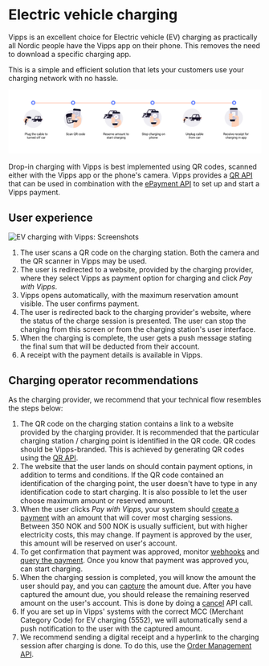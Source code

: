 <!-- START_METADATA
---
title: Electric vehicle charging flow
sidebar_label: Electric vehicle charging
sidebar_position: 80
hide_table_of_contents: true
pagination_next: null
pagination_prev: null
---
END_METADATA -->

# Electric vehicle charging

Vipps is an excellent choice for Electric vehicle (EV) charging as practically all Nordic people have
the Vipps app on their phone. This removes the need to download a
specific charging app.

This is a simple and efficient
solution that lets your customers use your charging network with no hassle.

![EV charging with Vipps](images/ev-charging-process-icons.png)

Drop-in charging with Vipps is best implemented using QR codes, scanned either
with the Vipps app or the phone's camera. Vipps provides a
[QR API](https://developer.vippsmobilepay.com/docs/APIs/qr-api)
that can be used in combination with the
[ePayment API](https://developer.vippsmobilepay.com/docs/APIs/epayment-api)
to set up and start a Vipps payment.

## User experience

![EV charging with Vipps: Screenshots](images/ev-charging-process-screenshots.png)

1. The user scans a QR code on the charging station. Both the camera and the QR scanner in Vipps may be used.
2. The user is redirected to a website, provided by the charging provider, where they select Vipps as payment option for charging and click *Pay with Vipps*.
3. Vipps opens automatically, with the maximum reservation amount visible. The user confirms payment.
4. The user is redirected back to the charging provider's website, where the status of the charge session is presented. The user can stop the charging from this screen or from the charging station's user interface.
5. When the charging is complete, the user gets a push message stating the final sum that will be deducted from their account.
6. A receipt with the payment details is available in Vipps.

## Charging operator recommendations

As the charging provider, we recommend that your technical flow resembles the steps below:

1. The QR code on the charging station contains a link to a website provided by the charging provider. It is recommended that the particular charging station / charging point is identified in the QR code. QR codes should be Vipps-branded. This is achieved by generating QR codes using the [QR API](https://developer.vippsmobilepay.com/docs/APIs/qr-api).
2. The website that the user lands on should contain payment options, in addition to terms and conditions. If the QR code contained an identification of the charging point, the user doesn't have to type in any identification code to start charging. It is also possible to let the user choose maximum amount or reserved amount.
3. When the user clicks *Pay with Vipps*, your system should [create a payment](https://developer.vippsmobilepay.com/api/epayment#tag/CreatePayments) with an amount that will cover most charging sessions. Between 350 NOK and 500 NOK is usually sufficient, but with higher electricity costs, this may change.  If payment is approved by the user, this amount will be reserved on user's account.
4. To get confirmation that payment was approved, monitor [webhooks](https://developer.vippsmobilepay.com/docs/APIs/webhooks-api) and [query the payment](https://developer.vippsmobilepay.com/api/epayment#tag/QueryPayments/operation/getPayment). Once you know that payment was approved you, can start charging.
5. When the charging session is completed, you will know the amount the user should pay, and you can [capture](https://developer.vippsmobilepay.com/api/epayment#tag/AdjustPayments/operation/capturePayment) the amount due. After you have captured the amount due, you should release the remaining reserved amount on the user's account. This is done by doing a [cancel](https://developer.vippsmobilepay.com/api/epayment#tag/AdjustPayments/operation/cancelPayment) API call.
6. If you are set up in Vipps' systems with the correct MCC (Merchant Category Code) for EV charging (5552), we will automatically send a push notification to the user with the captured amount.
7. We recommend sending a digital receipt and a hyperlink to the charging session after charging is done. To do this, use the [Order Management API](https://developer.vippsmobilepay.com/docs/APIs/order-management-api).
